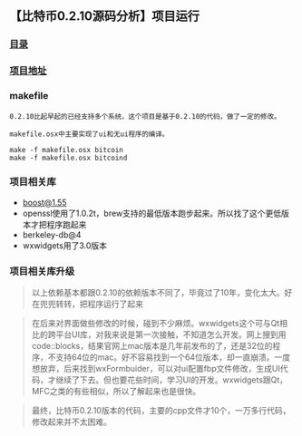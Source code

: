 ## 【比特币0.2.10源码分析】项目运行
### [目录](../README.md)
### [项目地址](https://github.com/lijinchao2007/bitcoin_0_2_10)

### makefile
    0.2.10比起早起的已经支持多个系统，这个项目是基于0.2.10的代码，做了一定的修改。

    makefile.osx中主要实现了ui和无ui程序的编译。

    make -f makefile.osx bitcoin
    make -f makefile.osx bitcoind


### 项目相关库
* boost@1.55
* openssl使用了1.0.2t，brew支持的最低版本跑步起来。所以找了这个更低版本才把程序跑起来
* berkeley-db@4
* wxwidgets用了3.0版本

### 项目相关库升级
>以上依赖基本都跟0.2.10的依赖版本不同了，毕竟过了10年，变化太大。好在兜兜转转，把程序运行了起来

>在后来对界面做些修改的时候，碰到不少麻烦。wxwidgets这个可与Qt相比的跨平台UI库，对我来说是第一次接触，不知道怎么开发。网上搜到用code::blocks，结果官网上mac版本是几年前发布的了，还是32位的程序，不支持64位的mac。好不容易找到一个64位版本，却一直崩溃。一度想放弃，后来找到wxFormbuider，可以对ui配置fbp文件修改，生成UI代码，才继续了下去。但也要花些时间，学习UI的开发。wxwidgets跟Qt，MFC之类的有些相似，所以了解起来也是很快。

>最终，比特币0.2.10版本的代码，主要的cpp文件才10个，一万多行代码，修改起来并不太困难。
